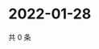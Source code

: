 # 2022-01-28

共 0 条

<!-- BEGIN WEIBO -->
<!-- 最后更新时间 Fri Jan 28 2022 07:14:09 GMT+0800 (China Standard Time) -->

<!-- END WEIBO -->
